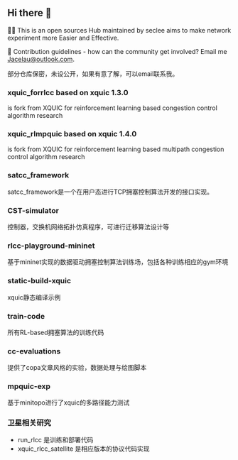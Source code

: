 ## Hi there 👋

<!--

**Here are some ideas to get you started:**

🙋‍♀️ This is an open sources Hub maintained by seclee aims to make network experiment more Easier and Effective.
🌈 Contribution guidelines - how can the community get involved? Email me Jacelau@outlook.com.
-->

🙋‍♀️ This is an open sources Hub maintained by seclee aims to make network experiment more Easier and Effective.

🌈 Contribution guidelines - how can the community get involved? Email me Jacelau@outlook.com.

部分仓库保密，未设公开，如果有意了解，可以email联系我。

### xquic_forrlcc based on xquic 1.3.0
is fork from XQUIC for reinforcement learning based congestion control algorithm research

### xquic_rlmpquic based on xquic 1.4.0
is fork from XQUIC for reinforcement learning based  multipath congestion control algorithm research

### satcc_framework
satcc_framework是一个在用户态进行TCP拥塞控制算法开发的接口实现。

### CST-simulator
控制器，交换机网络拓扑仿真程序，可进行迁移算法设计等

### rlcc-playground-mininet
基于mininet实现的数据驱动拥塞控制算法训练场，包括各种训练相应的gym环境

### static-build-xquic
xquic静态编译示例

### train-code
所有RL-based拥塞算法的训练代码

### cc-evaluations
提供了copa文章风格的实验，数据处理与绘图脚本

### mpquic-exp 
基于minitopo进行了xquic的多路径能力测试

### 卫星相关研究
- run_rlcc 是训练和部署代码
- xquic_rlcc_satellite 是相应版本的协议代码实现




